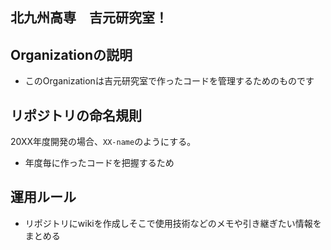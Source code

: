 ## 北九州高専　吉元研究室！
## Organizationの説明
- このOrganizationは吉元研究室で作ったコードを管理するためのものです
## リポジトリの命名規則
20XX年度開発の場合、```XX-name```のようにする。
- 年度毎に作ったコードを把握するため
## 運用ルール
- リポジトリにwikiを作成しそこで使用技術などのメモや引き継ぎたい情報をまとめる
